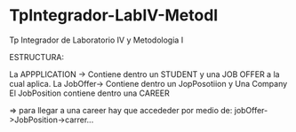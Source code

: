# TpIntegrador-LabIV-MetodI
Tp Integrador de Laboratorio IV y Metodologia I

ESTRUCTURA: 

La APPPLICATION -> Contiene dentro un STUDENT y una JOB OFFER a la cual aplica.
La JobOffer-> Contiene dentro un JopPosotiion y Una Company
El JobPosition contiene dentro una CAREER

=> para llegar a una career hay que accededer  por medio de: jobOffer->JobPosition->carrer...
